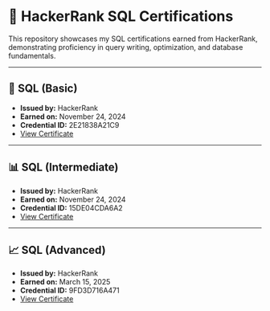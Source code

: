 # 📄 HackerRank SQL Certifications

This repository showcases my SQL certifications earned from HackerRank, demonstrating proficiency in query writing, optimization, and database fundamentals.

---

## 🧠 SQL (Basic)
- **Issued by:** HackerRank
- **Earned on:** November 24, 2024
- **Credential ID:** 2E21838A21C9
- [View Certificate](https://www.hackerrank.com/certificates/2e21838a21c9)

---

## 📊 SQL (Intermediate)
- **Issued by:** HackerRank
- **Earned on:** November 24, 2024
- **Credential ID:** 15DE04CDA6A2
- [View Certificate]( https://www.hackerrank.com/certificates/15de04cda6a2 )

---

## 📈 SQL (Advanced)
- **Issued by:** HackerRank
- **Earned on:** March 15, 2025
- **Credential ID:** 9FD3D716A471
- [View Certificate](https://www.hackerrank.com/certificates/9fd3d716a471)
